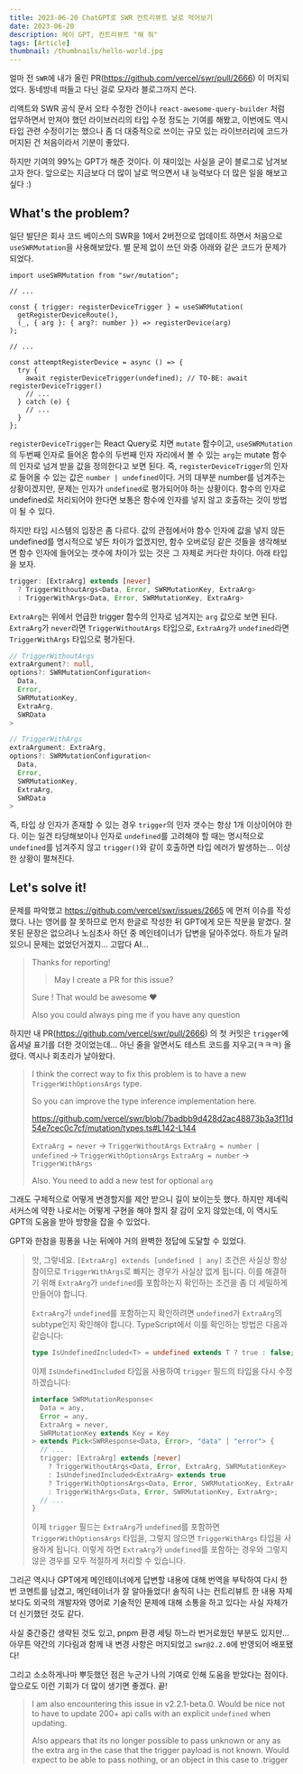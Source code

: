 ```yaml
---
title: 2023-06-20 ChatGPT로 SWR 컨트리뷰트 날로 먹어보기
date: 2023-06-20
description: 헤이 GPT, 컨트리뷰트 "해 줘"
tags: [Article]
thumbnail: /thumbnails/hello-world.jpg
---
```


얼마 전 `SWR`에 내가 올린 PR(https://github.com/vercel/swr/pull/2666) 이 머지되었다. 동네방네 떠들고 다닌 걸로 모자라 블로그까지 쓴다.

리액트와 SWR 공식 문서 오타 수정한 건이나 `react-awesome-query-builder` 처럼 업무하면서 만져야 했던 라이브러리의 타입 수정 정도는 기여를 해봤고, 이번에도 역시 타입 관련 수정이기는 했으나 좀 더 대중적으로 쓰이는 규모 있는 라이브러리에 코드가 머지된 건 처음이라서 기분이 좋았다.

하지만 기여의 99%는 GPT가 해준 것이다. 이 재미있는 사실을 굳이 블로그로 남겨보고자 한다. 앞으로는 지금보다 더 많이 날로 먹으면서 내 능력보다 더 많은 일을 해보고 싶다 :)

## What's the problem?

일단 발단은 회사 코드 베이스의 SWR을 1에서 2버전으로 업데이트 하면서 처음으로 `useSWRMutation`을 사용해보았다. 별 문제 없이 쓰던 와중 아래와 같은 코드가 문제가 되었다.

```tsx
import useSWRMutation from "swr/mutation";

// ...

const { trigger: registerDeviceTrigger } = useSWRMutation(
  getRegisterDeviceRoute(),
  (_, { arg }: { arg?: number }) => registerDevice(arg)
);

// ...

const attemptRegisterDevice = async () => {
  try {
    await registerDeviceTrigger(undefined); // TO-BE: await registerDeviceTrigger()
    // ...
  } catch (e) {
    // ...
  }
};
```

`registerDeviceTrigger`는 React Query로 치면 `mutate` 함수이고, `useSWRMutation`의 두번째 인자로 들어온 함수의 두번째 인자 자리에서 볼 수 있는 `arg`는 mutate 함수의 인자로 넘겨 받을 값을 정의한다고 보면 된다. 즉, `registerDeviceTrigger`의 인자로 들어올 수 있는 값은 `number | undefined`이다. 거의 대부분 number를 넘겨주는 상황이겠지만, 문제는 인자가 `undefined`로 평가되어야 하는 상황이다. 함수의 인자로 undefined로 처리되어야 한다면 보통은 함수에 인자를 넣지 않고 호출하는 것이 방법이 될 수 있다.

하지만 타입 시스템의 입장은 좀 다르다. 값의 관점에서야 함수 인자에 값을 넣지 않든 undefined를 명시적으로 넣든 차이가 없겠지만, 함수 오버로딩 같은 것들을 생각해보면 함수 인자에 들어오는 갯수에 차이가 있는 것은 그 자체로 커다란 차이다. 아래 타입을 보자.

```ts
trigger: [ExtraArg] extends [never]
  ? TriggerWithoutArgs<Data, Error, SWRMutationKey, ExtraArg>
  : TriggerWithArgs<Data, Error, SWRMutationKey, ExtraArg>
```

`ExtraArg`는 위에서 언급한 trigger 함수의 인자로 넘겨지는 `arg` 값으로 보면 된다. `ExtraArg`가 `never`라면 `TriggerWithoutArgs` 타입으로, `ExtraArg`가 `undefined`라면 `TriggerWithArgs` 타입으로 평가된다.

```ts
// TriggerWithoutArgs
extraArgument?: null,
options?: SWRMutationConfiguration<
  Data,
  Error,
  SWRMutationKey,
  ExtraArg,
  SWRData
>

// TriggerWithArgs
extraArgument: ExtraArg,
options?: SWRMutationConfiguration<
  Data,
  Error,
  SWRMutationKey,
  ExtraArg,
  SWRData
>
```

즉, 타입 상 인자가 존재할 수 있는 경우 `trigger`의 인자 갯수는 항상 1개 이상이어야 한다. 이는 일견 타당해보이나 인자로 `undefined`를 고려해야 할 때는 명시적으로 `undefined`를 넘겨주지 않고 `trigger()`와 같이 호출하면 타입 에러가 발생하는... 이상한 상황이 펼쳐진다.

## Let's solve it!

문제를 파악했고 https://github.com/vercel/swr/issues/2665 에 먼저 이슈를 작성했다. 나는 영어를 잘 못하므로 먼저 한글로 작성한 뒤 GPT에게 모든 작문을 맡겼다. 잘못된 문장은 없으려나 노심초사 하던 중 메인테이너가 답변을 달아주었다. 하트가 달려 있으니 문제는 없었던거겠지... 고맙다 AI...

> Thanks for reporting!
>
> > May I create a PR for this issue?
>
> Sure ! That would be awesome ❤️
>
> Also you could always ping me if you have any question

하지만 내 PR(https://github.com/vercel/swr/pull/2666) 의 첫 커밋은 `trigger`에 옵셔널 표기를 더한 것이었는데... 아닌 줄을 알면서도 테스트 코드를 지우고(ㅋㅋㅋ) 올렸다. 역시나 회초리가 날아왔다.

> I think the correct way to fix this problem is to have a new `TriggerWithOptionsArgs` type.
>
> So you can improve the type inference implementation here.
>
> https://github.com/vercel/swr/blob/7badbb9d428d2ac48873b3a3f11d54e7cec0c7cf/mutation/types.ts#L142-L144
>
> `ExtraArg = never` -> `TriggerWithoutArgs` `ExtraArg = number | undefined` -> `TriggerWithOptionsArgs` `ExtraArg = number` -> `TriggerWithArgs`
>
> Also. You need to add a new test for optional `arg`

그래도 구체적으로 어떻게 변경할지를 제안 받으니 길이 보이는듯 했다. 하지만 제네릭 서커스에 약한 나로서는 어떻게 구현을 해야 할지 잘 감이 오지 않았는데, 이 역시도 GPT의 도움을 받아 방향을 잡을 수 있었다.

GPT와 한참을 핑퐁을 나눈 뒤에야 거의 완벽한 정답에 도달할 수 있었다.

> 앗, 그렇네요. `[ExtraArg] extends [undefined | any]` 조건은 사실상 항상 참이므로 `TriggerWithArgs`로 빠지는 경우가 사실상 없게 됩니다. 이를 해결하기 위해 `ExtraArg`가 `undefined`를 포함하는지 확인하는 조건을 좀 더 세밀하게 만들어야 합니다.
>
> `ExtraArg`가 `undefined`를 포함하는지 확인하려면 `undefined`가 `ExtraArg`의 subtype인지 확인해야 합니다. TypeScript에서 이를 확인하는 방법은 다음과 같습니다:
>
> ```ts
> type IsUndefinedIncluded<T> = undefined extends T ? true : false;
> ```
>
> 이제 `IsUndefinedIncluded` 타입을 사용하여 `trigger` 필드의 타입을 다시 수정하겠습니다:
>
> ```ts
> interface SWRMutationResponse<
>   Data = any,
>   Error = any,
>   ExtraArg = never,
>   SWRMutationKey extends Key = Key
> > extends Pick<SWRResponse<Data, Error>, "data" | "error"> {
>   // ...
>   trigger: [ExtraArg] extends [never]
>     ? TriggerWithoutArgs<Data, Error, ExtraArg, SWRMutationKey>
>     : IsUndefinedIncluded<ExtraArg> extends true
>     ? TriggerWithOptionsArgs<Data, Error, SWRMutationKey, ExtraArg>
>     : TriggerWithArgs<Data, Error, SWRMutationKey, ExtraArg>;
>   // ...
> }
> ```
>
> 이제 `trigger` 필드는 `ExtraArg`가 `undefined`를 포함하면 `TriggerWithOptionsArgs` 타입을, 그렇지 않으면 `TriggerWithArgs` 타입을 사용하게 됩니다. 이렇게 하면 `ExtraArg`가 `undefined`를 포함하는 경우와 그렇지 않은 경우를 모두 적절하게 처리할 수 있습니다.

그리곤 역시나 GPT에게 메인테이너에게 답변할 내용에 대해 번역을 부탁하여 다시 한번 코멘트를 남겼고, 메인테이너가 잘 알아들었다! 솔직히 나는 컨트리뷰트 한 내용 자체보다도 외국의 개발자와 영어로 기술적인 문제에 대해 소통을 하고 있다는 사실 자체가 더 신기했던 것도 같다.

사실 중간중간 생략된 것도 있고, pnpm 환경 세팅 하느라 번거로웠던 부분도 있지만... 아무튼 약간의 기다림과 함께 내 변경 사항은 머지되었고 `swr@2.2.0`에 반영되어 배포됐다!

그리고 소소하게나마 뿌듯했던 점은 누군가 나의 기여로 인해 도움을 받았다는 점이다. 앞으로도 이런 기회가 더 많이 생기면 좋겠다. 끝!

> I am also encountering this issue in v2.2.1-beta.0. Would be nice not to have to update 200+ api calls with an explicit `undefined` when updating.
>
> Also appears that its no longer possible to pass unknown or any as the extra arg in the case that the trigger payload is not known. Would expect to be able to pass nothing, or an object in this case to .trigger
